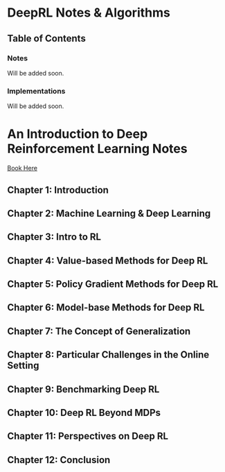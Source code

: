 # DeepRL Notes & Algorithms



## Table of Contents

### Notes
Will be added soon.

### Implementations
Will be added soon.



# An Introduction to Deep Reinforcement Learning Notes
[Book Here](https://arxiv.org/abs/1811.12560)

## Chapter 1: Introduction

## Chapter 2: Machine Learning & Deep Learning

## Chapter 3: Intro to RL

## Chapter 4: Value-based Methods for Deep RL

## Chapter 5: Policy Gradient Methods for Deep RL

## Chapter 6: Model-base Methods for Deep RL

## Chapter 7: The Concept of Generalization

## Chapter 8: Particular Challenges in the Online Setting

## Chapter 9: Benchmarking Deep RL

## Chapter 10: Deep RL Beyond MDPs

## Chapter 11: Perspectives on Deep RL 

## Chapter 12: Conclusion